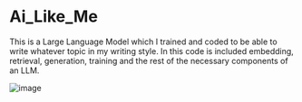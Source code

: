 # Ai_Like_Me

This is a Large Language Model which I trained and coded to be able to write whatever topic in my writing style. In this code is included embedding, retrieval, generation, training and the rest of the necessary components of an LLM.

![image](https://github.com/ignkarusher/ai_like_me/assets/149895054/bf6551f0-7ed7-4eab-b4dc-ecf8c92c2451)
